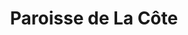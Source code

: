 ---
title: Paroisse de La Côte
name: La Côte
site: https://www.eren.ch/cote/
territoire:
    - Corcelles-Cormondrèche
    - Peseux
NPA:
    - 2034
    - 2035
    - 2036
meta:
    - Neuchâtel
ministres:
- Hyonou Paik
- Yvena Garraud Thomas
---